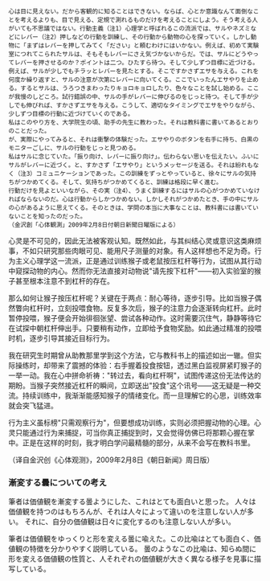 	心は目に見えない。だから客観的に知ることはできない。ならば、心とか意識なんて面倒なことを考えるよりも、目で見える、定規で測れるものだけを考えることにしよう。そう考える人がいても不思議ではない。行動主義（注1）心理学と呼ばれるこの流派では、サルやネズミなどにレバー（注2）押しなどの行動を訓練し、その行動から動物の心を探っていく。しかし動物に「まずはレバーを押してみてく「ださい」と頼むわけにはいかない。例えば、初めて実験室につれてこられたサルは、そもそもレバーにさえ気づかないからだ。では、サルにどうやってレバーを押させるのか？ポイントは二つ。ひたすら待つ。そして少しずつ目標に近づける。 
	例えば、サルが少しでもチラッとレバーを見たとする。そこですかさずエサを与える。これを何度か繰り返すと、サルの注意が次第にレバーに向いてくる。ここでいったんエサやりを止める。するとサルは、うろつきまわったりキョロキョロしたり、色々なことを試し始める。ここが我慢のしどころ。試行錯誤の中、サルの手がレバーに伸びるのをじっと待つ。そして手が少しでも伸びれば、すかさずエサを与える。こうして、適切なタイミングでエサをやりながら、少しずつ目標の行動に近づけていくのである。 
	私はこのやり方を、大学院生の頃、助手の先生に教わった。それは教科書に書いてあるとおりのことだった。 
	が、実際にやってみると、それは衝撃の体験だった。エサやりのボタンを右手に持ち、白黒のモニターごしに、サルの行動をじっと見つめる。 
	私はサルに念じていた。「振り向け、レバーに振り向け」。伝わらない思いを伝えたい。ふいにサルがレバーに近づく。と、すかさず「エサやり」というメッセージを送る。それは紛れもなく（注3）コミュニケーションであった。この訓練をずっとやっていると、徐々にサルの気持ちがつかめてくる。そして、気持ちがつかめてくると、訓練は格段に早く進む。 
	行動だけを見よといいながら、その実（注4）、うまく訓練するにはサルの心がつかめていなければならないのだ。心は行動からしかつかめない。しかしそれがつかめたとき、手の中にサルの心があるように思えてくる。そのときは、学問の本当に大事なことは、教科書には書いていないことを知ったのだった。 
	（金沢創「心体観測」2009年2月8日付朝日新聞日曜版による）

心灵是不可见的，因此无法被客观认知。既然如此，与其纠结心灵或意识这类麻烦事，不如只研究那些肉眼可见、能用尺子测量的对象。有人这样想也不足为奇。行为主义心理学这一流派，正是通过训练猴子或老鼠按压杠杆等行为，试图从其行动中窥探动物的内心。然而你无法直接对动物说"请先按下杠杆"——初入实验室的猴子甚至根本注意不到杠杆的存在。

那么如何让猴子按压杠杆呢？关键在于两点：耐心等待，逐步引导。比如当猴子偶然瞥向杠杆时，立刻投喂食物。反复多次后，猴子的注意力会逐渐转向杠杆。此时暂停投喂，猴子便会开始徘徊张望、尝试各种动作。这时需要沉住气，静静等待它在试探中朝杠杆伸出手。只要稍有动作，立即给予食物奖励。如此通过精准的投喂时机，逐步引导其接近目标行为。

我在研究生时期曾从助教那里学到这个方法，它与教科书上的描述如出一辙。但实际操练时，却带来了震撼的体验：右手握着投食按钮，透过黑白监视屏紧盯猴子的一举一动。我在心中拼命祈祷："转过去，看向杠杆啊"，试图传递这份无法传达的期盼。当猴子突然接近杠杆的瞬间，立即送出"投食"这个讯号——这无疑是一种交流。持续训练中，我渐渐能感知猴子的情绪变化。而一旦理解它的心思，训练效率就会突飞猛进。

行为主义虽标榜"只需观察行为"，但要想成功训练，实则必须把握动物的心理。心灵只能通过行为来捕捉，可当你真正捕捉到时，又会觉得仿佛已将那颗心握在掌中。正是在这样的时刻，我才明白学问最精髓的部分，从来不会写在教科书里。

（译自金沢创《心体观测》，2009年2月8日《朝日新闻》周日版）

### 漸変する曇についての考え

筆者は価値観を漸変する曇ようにした、これはとても面白いと思った。
人々は価値観を持つのはもちろんが、それは人々によって違いのを注意しない人が多い。
それに、自分の価値観は日々に変化するのも注意しない人が多い。

筆者は価値観をゆっくりと形を変える曇に喩えた。この比喩はとても面白く、価値観の特徴を分かりやすく説明している。
曇のようなこの比喩は、知らぬ間に形を変える価値観の性質と、人それぞれの価値観が大きく異なる様子を見事に描写している。